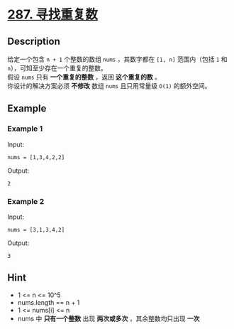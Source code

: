# [287. 寻找重复数](https://leetcode.cn/problems/find-the-duplicate-number/description)
## Description
给定一个包含 `n + 1` 个整数的数组 `nums` ，其数字都在 `[1, n]` 范围内（包括 `1` 和 `n`），可知至少存在一个重复的整数。  
假设 `nums` 只有 **一个重复的整数** ，返回 **这个重复的数** 。  
你设计的解决方案必须 **不修改** 数组 `nums` 且只用常量级 `O(1)` 的额外空间。
## Example
### Example 1
Input:  
```
nums = [1,3,4,2,2]
```
Output:
```
2
```
### Example 2
Input:  
```
nums = [3,1,3,4,2]
```
Output:
```
3
```
## Hint
- 1 <= n <= 10^5
- nums.length == n + 1
- 1 <= nums[i] <= n
- nums 中 **只有一个整数** 出现 **两次或多次** ，其余整数均只出现 **一次**

